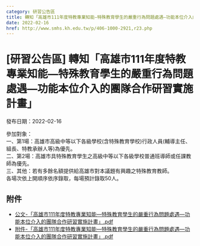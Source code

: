```yaml
---
category: 研習公告區
title: 轉知「高雄市111年度特教專業知能—特殊教育學生的嚴重行為問題處遇—功能本位介入的團隊合作研習實施計畫」
date: 2022-02-16
href: http://www.smhs.kh.edu.tw/p/406-1000-2921,r23.php
---
```


# [研習公告區] 轉知「高雄市111年度特教專業知能—特殊教育學生的嚴重行為問題處遇—功能本位介入的團隊合作研習實施計畫」

發布日期：2022-02-16

<div><div></div><div>參加對象：<br> 一、第1場：高雄市高級中等以下各級學校(含特殊教育學校)行政人員(輔導主任、組長、特教承辦人等)為優先。<br> 二、第2場：高雄市具特殊教育學生之高級中等以下各級學校普通班導師或任課教師為優先。<br> 三、其他：若有多餘名額提供給高雄市對本議題有興趣之特殊教育教師。<br> 各場次依上開順序依序錄取，每場預計錄取50人。</div></div>

## 附件

- [公文-「高雄市111年度特教專業知能—特殊教育學生的嚴重行為問題處遇—功能本位介入的團隊合作研習實施計畫」.pdf](https://www.smhs.kh.edu.tw/var/file/0/1000/attach/11/pta_2632_6765628_76989.pdf)
- [附件-「高雄市111年度特教專業知能—特殊教育學生的嚴重行為問題處遇—功能本位介入的團隊合作研習實施計畫」.pdf](https://www.smhs.kh.edu.tw/var/file/0/1000/attach/11/pta_2633_1600113_76989.pdf)
